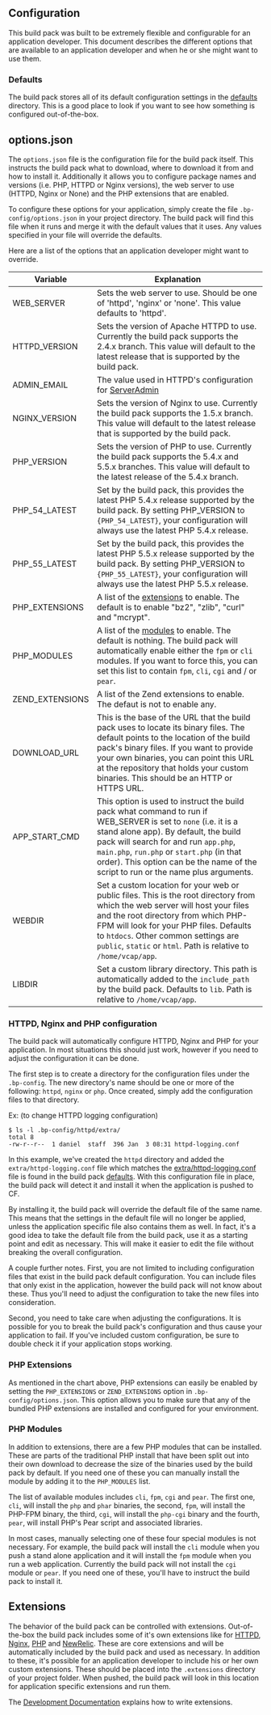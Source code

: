 ## Configuration

This build pack was built to be extremely flexible and configurable for an application developer.  This document describes the different options that are available to an application developer and when he or she might want to use them.

### Defaults

The build pack stores all of its default configuration settings in the [defaults] directory.  This is a good place to look if you want to see how something is configured out-of-the-box.

## options.json

The `options.json` file is the configuration file for the build pack itself.  This instructs the build pack what to download, where to download it from and how to install it.  Additionally it allows you to configure package names and versions (i.e. PHP, HTTPD or Nginx versions), the web server to use (HTTPD, Nginx or None) and the PHP extensions that are enabled.

To configure these options for your application, simply create the file `.bp-config/options.json` in your project directory.  The build pack will find this file when it runs and merge it with the default values that it uses.  Any values specified in your file will override the defaults.

Here are a list of the options that an application developer might want to override.

|      Variable     |   Explanation                                        |
------------------- | -----------------------------------------------------|
| WEB_SERVER | Sets the web server to use.  Should be one of 'httpd', 'nginx' or 'none'.  This value defaults to 'httpd'. |
| HTTPD_VERSION | Sets the version of Apache HTTPD to use. Currently the build pack supports the 2.4.x branch.  This value will default to the latest release that is supported by the build pack. |
| ADMIN_EMAIL | The value used in HTTPD's configuration for [ServerAdmin] |
| NGINX_VERSION | Sets the version of Nginx to use.  Currently the build pack supports the 1.5.x branch.  This value will default to the latest release that is supported by the build pack. |
| PHP_VERSION | Sets the version of PHP to use.  Currently the build pack supports the 5.4.x and 5.5.x branches.  This value will default to the latest release of the 5.4.x branch. |
| PHP_54_LATEST | Set by the build pack, this provides the latest PHP 5.4.x release supported by the build pack.  By setting PHP_VERSION to `{PHP_54_LATEST}`, your configuration will always use the latest PHP 5.4.x release. |
| PHP_55_LATEST | Set by the build pack, this provides the latest PHP 5.5.x release supported by the build pack.  By setting PHP_VERSION to `{PHP_55_LATEST}`, your configuration will always use the latest PHP 5.5.x release. |
| PHP_EXTENSIONS | A list of the [extensions](#php-extensions) to enable.  The default is to enable "bz2", "zlib", "curl" and "mcrypt". |
| PHP_MODULES | A list of the [modules](#php-modules) to enable.  The default is nothing.  The build pack will automatically enable either the `fpm` or `cli` modules.  If you want to force this, you can set this list to contain `fpm`, `cli`, `cgi` and / or `pear`.  |
| ZEND_EXTENSIONS | A list of the Zend extensions to enable.  The defaut is not to enable any. |
| DOWNLOAD_URL | This is the base of the URL that the build pack uses to locate its binary files.  The default points to the location of the build pack's binary files.  If you want to provide your own binaries, you can point this URL at the repository that holds your custom binaries.  This should be an HTTP or HTTPS URL. |
| APP_START_CMD | This option is used to instruct the build pack what command to run if WEB_SERVER is set to `none` (i.e. it is a stand alone app).  By default, the build pack will search for and run `app.php`, `main.php`, `run.php` or `start.php` (in that order).  This option can be the name of the script to run or the name plus arguments. |
| WEBDIR | Set a custom location for your web or public files.  This is the root directory from which the web server will host your files and the root directory from which PHP-FPM will look for your PHP files.  Defaults to `htdocs`.  Other common settings are `public`, `static` or `html`.  Path is relative to `/home/vcap/app`. |
| LIBDIR | Set a custom library directory.  This path is automatically added to the `include_path` by the build pack.  Defaults to `lib`.  Path is relative to `/home/vcap/app`. |

### HTTPD, Nginx and PHP configuration

The build pack will automatically configure HTTPD, Nginx and PHP for your application.  In most situations this should just work, however if you need to adjust the configuration it can be done.  

The first step is to create a directory for the configuration files under the `.bp-config`.  The new directory's name should be one or more of the following: `httpd`, `nginx` or `php`.  Once created, simply add the configuration files to that directory.

Ex:  (to change HTTPD logging configuration)

```
$ ls -l .bp-config/httpd/extra/
total 8
-rw-r--r--  1 daniel  staff  396 Jan  3 08:31 httpd-logging.conf
```

In this example, we've created the `httpd` directory and added the `extra/httpd-logging.conf` file which matches the [extra/httpd-logging.conf] file is found in the build pack [defaults].  With this configuration file in place, the build pack will detect it and install it when the application is pushed to CF.  

By installing it, the build pack will override the default file of the same name.  This means that the settings in the default file will no longer be applied, unless the application specific file also contains them as well.  In fact, it's a good idea to take the default file from the build pack, use it as a starting point and edit as necessary.  This will make it easier to edit the file without breaking the overall configuration.

A couple further notes.  First, you are not limited to including configuration files that exist in the build pack default configuration.  You can include files that only exist in the application, however the build pack will not know about these.  Thus you'll need to adjust the configuration to take the new files into consideration.

Second, you need to take care when adjusting the configurations.  It is possible for you to break the build pack's configuration and thus cause your application to fail.  If you've included custom configuration, be sure to double check it if your application stops working.

### PHP Extensions

As mentioned in the chart above, PHP extensions can easily be enabled by setting the `PHP_EXTENSIONS` or `ZEND_EXTENSIONS` option in `.bp-config/options.json`.  This option allows you to make sure that any of the bundled PHP extensions are installed and configured for your environment.

### PHP Modules

In addition to extensions, there are a few PHP modules that can be installed.  These are parts of the traditional PHP install that have been split out into their own download to decrease the size of the binaries used by the build pack by default.  If you need one of these you can manually install the module by adding it to the `PHP_MODULES` list.

The list of available modules includes `cli`, `fpm`, `cgi` and `pear`.  The first one, `cli`, will install the `php` and `phar` binaries, the second, `fpm`, will install the PHP-FPM binary, the third, `cgi`, will install the `php-cgi` binary and the fourth, `pear`, will install PHP's Pear script and associated libraries.  

In most cases, manually selecting one of these four special modules is not necessary.  For example, the build pack will install the `cli` module when you push a stand alone application and it will install the `fpm` module when you run a web application.  Currently the build pack will not install the `cgi` module or `pear`.  If you need one of these, you'll have to instruct the build pack to install it.

## Extensions

The behavior of the build pack can be controlled with extensions.  Out-of-the-box the build pack includes some of it's own extensions like for [HTTPD], [Nginx], [PHP] and [NewRelic].  These are core extensions and will be automatically included by the build pack and used as necessary.  In addition to these, it's possible for an application developer to include his or her own custom extensions.  These should be placed into the `.extensions` directory of your project folder.  When pushed, the build pack will look in this location for application specific extensions and run them.

The [Development Documentation] explains how to write extensions.


[defaults]:https://github.com/dmikusa-pivotal/cf-php-build-pack/tree/master/defaults
[ServerAdmin]:http://httpd.apache.org/docs/2.4/mod/core.html#serveradmin
[extra/httpd-logging.conf]:https://github.com/dmikusa-pivotal/cf-php-build-pack/blob/master/defaults/config/httpd/2.4.x/extra/httpd-logging.conf
[Development Documentation]:https://github.com/dmikusa-pivotal/cf-php-build-pack/blob/master/docs/development.md
[HTTPD]:https://github.com/dmikusa-pivotal/cf-php-build-pack/tree/master/lib/httpd
[Nginx]:https://github.com/dmikusa-pivotal/cf-php-build-pack/tree/master/lib/nginx
[PHP]:https://github.com/dmikusa-pivotal/cf-php-build-pack/tree/master/lib/php
[NewRelic]:https://github.com/dmikusa-pivotal/cf-php-build-pack/tree/master/extensions/newrelic
